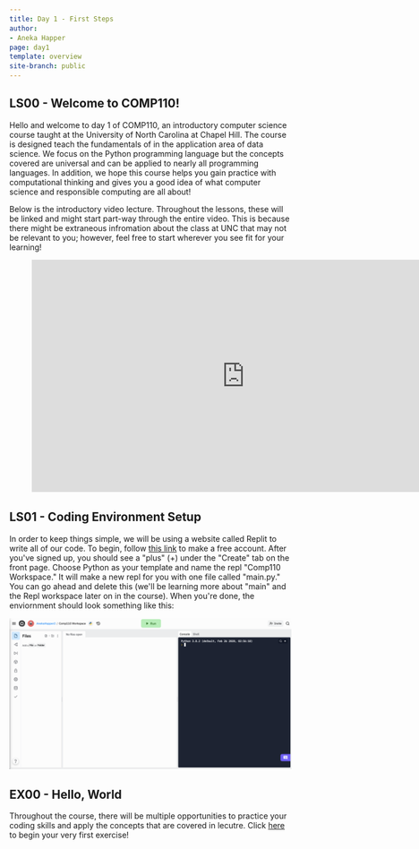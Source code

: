 ```yaml
---
title: Day 1 - First Steps
author:
- Aneka Happer
page: day1
template: overview
site-branch: public
---
```


## LS00 - Welcome to COMP110! 

Hello and welcome to day 1 of COMP110, an introductory computer science course taught at the University of North Carolina at Chapel Hill. The course is designed teach the fundamentals of in the application area of data science. We focus on the Python programming language but the concepts covered are universal and can be applied to nearly all programming languages. In addition, we hope this course helps you gain practice with computational thinking and gives you a good idea of what computer science and responsible computing are all about!

Below is the introductory video lecture. Throughout the lessons, these will be linked and might start part-way through the entire video. This is because there might be extraneous infromation about the class at UNC that may not be relevant to you; however, feel free to start wherever you see fit for your learning! 


<figure class="video_container">
   <iframe width="760" height="415" src="https://www.youtube.com/embed/MaDj23J21xo?start=2015" title="YouTube video player" frameborder="0" allow="accelerometer; autoplay; clipboard-write; encrypted-media; gyroscope; picture-in-picture" allowfullscreen></iframe>
</figure>


## LS01 - Coding Environment Setup 

In order to keep things simple, we will be using a website called Replit to write all of our code. To begin, follow [this link](https://replit.com/) to make a free account. After you've signed up, you should see a "plus" (+) under the "Create" tab on the front page. Choose Python as your template and name the repl "Comp110 Workspace." It will make a new repl for you with one file called "main.py." You can go ahead and delete this (we'll be learning more about "main" and the Repl workspace later on in the course). When you're done, the enviornment should look something like this:

![](../../static/replit_test.png)

## EX00 - Hello, World

Throughout the course, there will be multiple opportunities to practice your coding skills and apply the concepts that are covered in lecutre. Click [here](/public/exercises/ex00_hello_world.html) to begin your very first exercise! 